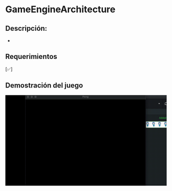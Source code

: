 # GameEngineArchitecture

## Descripción: 
- 

## Requerimientos
[✅] 

## Demostración del juego
![](https://github.com/alegudiel/GameEngineArchitecture/blob/main/Gifs/ENTT-pongs.gif)